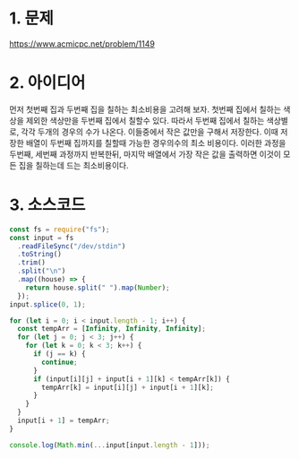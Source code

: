 # 1. 문제

https://www.acmicpc.net/problem/1149

# 2. 아이디어

먼저 첫번째 집과 두번째 집을 칠하는 최소비용을 고려해 보자. 첫번째 집에서 칠하는 색상을 제외한 색상만을 두번째 집에서 칠할수 있다. 따라서 두번째 집에서 칠하는 색상별로, 각각 두개의 경우의 수가 나온다. 이들중에서 작은 값만을 구해서 저장한다. 이때 저장한 배열이 두번째 집까지를 칠할때 가능한 경우의수의 최소 비용이다. 이러한 과정을 두번째, 세번째 과정까지 반복한뒤, 마지막 배열에서 가장 작은 값을 출력하면 이것이 모든 집을 칠하는데 드는 최소비용이다.

# 3. 소스코드

```javascript
const fs = require("fs");
const input = fs
  .readFileSync("/dev/stdin")
  .toString()
  .trim()
  .split("\n")
  .map((house) => {
    return house.split(" ").map(Number);
  });
input.splice(0, 1);

for (let i = 0; i < input.length - 1; i++) {
  const tempArr = [Infinity, Infinity, Infinity];
  for (let j = 0; j < 3; j++) {
    for (let k = 0; k < 3; k++) {
      if (j == k) {
        continue;
      }
      if (input[i][j] + input[i + 1][k] < tempArr[k]) {
        tempArr[k] = input[i][j] + input[i + 1][k];
      }
    }
  }
  input[i + 1] = tempArr;
}

console.log(Math.min(...input[input.length - 1]));
```
